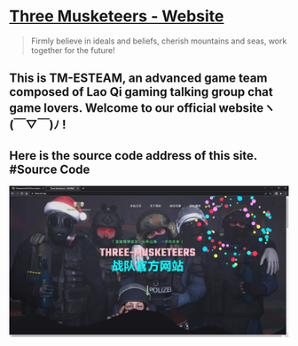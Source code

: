 # [Three Musketeers - Website ](https://tmes.eu.org/)
> Firmly believe in ideals and beliefs, cherish mountains and seas, work together for the future! 
##  This is TM-ESTEAM, an advanced game team composed of Lao Qi gaming talking group chat game lovers. Welcome to our official websiteヽ(￣▽￣)ﾉ !
##  Here is the source code address of this site. #Source Code
[![Index](img/blog/inner_b1.webp "Index")](https://tmes.eu.org/)


